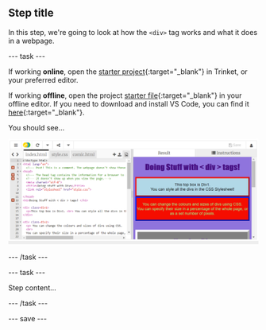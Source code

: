 ## Step title

In this step, we're going to look at how the ```<div>``` tag works and what it does in a webpage.

--- task ---

If working **online**, open the [starter project](http://rpf.io/p/en/projectName-on){:target="_blank"} in Trinket, or your preferred editor.
 
If working **offline**, open the project [starter file](http://rpf.io/p/en/webcomic-get){:target="_blank"} in your offline editor. If you need to download and install VS Code, you can find it [here](https://code.visualstudio.com/Download){:target="_blank"}.

You should see...
 
![starter project](images/starter_project.png)

--- /task ---

--- task ---

Step content...

--- /task ---

--- save ---
